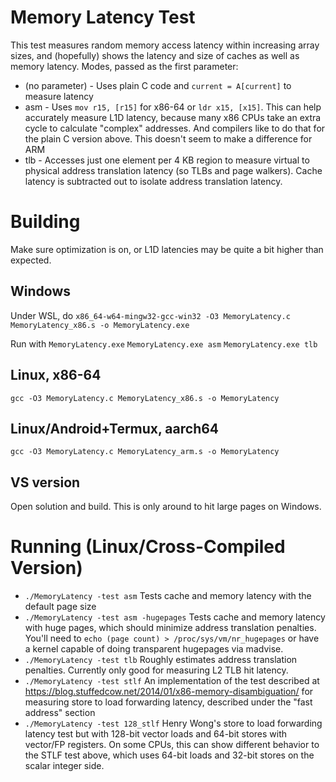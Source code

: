 # Memory Latency Test

This test measures random memory access latency within increasing array sizes, and (hopefully) shows the latency and size of caches as well as memory latency. Modes, passed as the first parameter:
- (no parameter) - Uses plain C code and `current = A[current]` to measure latency
- asm - Uses `mov r15, [r15]` for x86-64 or `ldr x15, [x15]`. This can help accurately measure L1D latency, because many x86 CPUs take an extra cycle to calculate "complex" addresses. And compilers like to do that for the plain C version above. This doesn't seem to make a difference for ARM
- tlb - Accesses just one element per 4 KB region to measure virtual to physical address translation latency (so TLBs and page walkers). Cache latency is subtracted out to isolate address translation latency.

# Building

Make sure optimization is on, or L1D latencies may be quite a bit higher than expected.

## Windows
Under WSL, do `x86_64-w64-mingw32-gcc-win32 -O3 MemoryLatency.c MemoryLatency_x86.s -o MemoryLatency.exe`

Run with
`MemoryLatency.exe`
`MemoryLatency.exe asm`
`MemoryLatency.exe tlb`
## Linux, x86-64
`gcc -O3 MemoryLatency.c MemoryLatency_x86.s -o MemoryLatency`

## Linux/Android+Termux, aarch64
`gcc -O3 MemoryLatency.c MemoryLatency_arm.s -o MemoryLatency`

## VS version
Open solution and build. This is only around to hit large pages on Windows. 

# Running (Linux/Cross-Compiled Version)
- `./MemoryLatency -test asm` Tests cache and memory latency with the default page size
- `./MemoryLatency -test asm -hugepages` Tests cache and memory latency with huge pages, which should minimize address translation penalties. You'll need to `echo (page count) > /proc/sys/vm/nr_hugepages` or have a kernel capable of doing transparent hugepages via madvise.
- `./MemoryLatency -test tlb` Roughly estimates address translation penalties. Currently only good for measuring L2 TLB hit latency.
- `./MemoryLatency -test stlf` An implementation of the test described at https://blog.stuffedcow.net/2014/01/x86-memory-disambiguation/ for measuring store to load forwarding latency, described under the "fast address" section
- `./MemoryLatency -test 128_stlf` Henry Wong's store to load forwarding latency test but with 128-bit vector loads and 64-bit stores with vector/FP registers. On some CPUs, this can show different behavior to the STLF test above, which uses 64-bit loads and 32-bit stores on the scalar integer side. 
